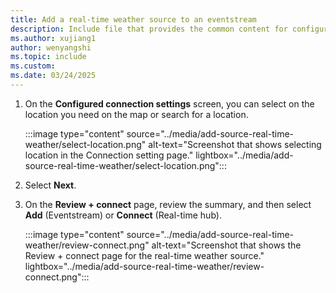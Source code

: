 ```yaml
---
title: Add a real-time weather source to an eventstream
description: Include file that provides the common content for configuring a real-time weather for Fabric event streams and real-time hub.
ms.author: xujiang1
author: wenyangshi
ms.topic: include
ms.custom:
ms.date: 03/24/2025
---
```


1. On the **Configured connection settings** screen, you can select on the location you need on the map or search for a location.

    :::image type="content" source="../media/add-source-real-time-weather/select-location.png" alt-text="Screenshot that shows selecting location in the Connection setting page." lightbox="../media/add-source-real-time-weather/select-location.png":::
1. Select **Next**.
1. On the **Review + connect** page, review the summary, and then select **Add** (Eventstream) or **Connect** (Real-time hub).
   
    :::image type="content" source="../media/add-source-real-time-weather/review-connect.png" alt-text="Screenshot that shows the Review + connect page for the real-time weather source." lightbox="../media/add-source-real-time-weather/review-connect.png":::